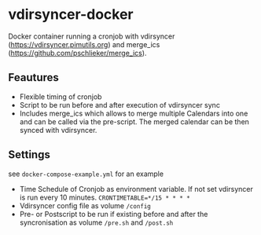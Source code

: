# vdirsyncer-docker
Docker container running a cronjob with vdirsyncer (https://vdirsyncer.pimutils.org) and merge_ics (https://github.com/pschlieker/merge_ics).
## Feautures
- Flexible timing of cronjob
- Script to be run before and after execution of vdirsyncer sync
- Includes merge_ics which allows to merge multiple Calendars into one and can be called via the pre-script. The merged calendar can be then synced with vdirsyncer.

## Settings
see `docker-compose-example.yml` for an example
- Time Schedule of Cronjob as environment variable. If not set vdirsyncer is run every 10 minutes. `CRONTIMETABLE=*/15 * * * *`
- Vdirsyncer config file as volume `/config`
- Pre- or Postscript to be run if existing before and after the syncronisation as volume `/pre.sh` and `/post.sh`
